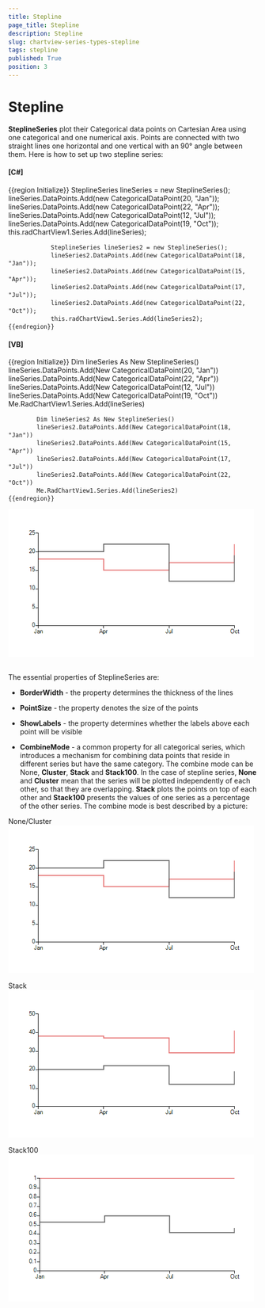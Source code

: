 ```yaml
---
title: Stepline
page_title: Stepline
description: Stepline
slug: chartview-series-types-stepline
tags: stepline
published: True
position: 3
---
```


# Stepline



__SteplineSeries__ plot their Categorical data points on Cartesian Area using one categorical and one numerical axis. Points are connected with two straight lines one horizontal and one vertical with an 90° angle between them. Here is how to set up two stepline series:
      

#### __[C#]__

{{region Initialize}}
	            SteplineSeries lineSeries = new SteplineSeries();
	            lineSeries.DataPoints.Add(new CategoricalDataPoint(20, "Jan"));
	            lineSeries.DataPoints.Add(new CategoricalDataPoint(22, "Apr"));
	            lineSeries.DataPoints.Add(new CategoricalDataPoint(12, "Jul"));
	            lineSeries.DataPoints.Add(new CategoricalDataPoint(19, "Oct"));
	            this.radChartView1.Series.Add(lineSeries);
	
	            SteplineSeries lineSeries2 = new SteplineSeries();
	            lineSeries2.DataPoints.Add(new CategoricalDataPoint(18, "Jan"));
	            lineSeries2.DataPoints.Add(new CategoricalDataPoint(15, "Apr"));
	            lineSeries2.DataPoints.Add(new CategoricalDataPoint(17, "Jul"));
	            lineSeries2.DataPoints.Add(new CategoricalDataPoint(22, "Oct"));
	            this.radChartView1.Series.Add(lineSeries2);
	{{endregion}}



#### __[VB]__

{{region Initialize}}
	        Dim lineSeries As New SteplineSeries()
	        lineSeries.DataPoints.Add(New CategoricalDataPoint(20, "Jan"))
	        lineSeries.DataPoints.Add(New CategoricalDataPoint(22, "Apr"))
	        lineSeries.DataPoints.Add(New CategoricalDataPoint(12, "Jul"))
	        lineSeries.DataPoints.Add(New CategoricalDataPoint(19, "Oct"))
	        Me.RadChartView1.Series.Add(lineSeries)
	
	        Dim lineSeries2 As New SteplineSeries()
	        lineSeries2.DataPoints.Add(New CategoricalDataPoint(18, "Jan"))
	        lineSeries2.DataPoints.Add(New CategoricalDataPoint(15, "Apr"))
	        lineSeries2.DataPoints.Add(New CategoricalDataPoint(17, "Jul"))
	        lineSeries2.DataPoints.Add(New CategoricalDataPoint(22, "Oct"))
	        Me.RadChartView1.Series.Add(lineSeries2)
	{{endregion}}

![chartview-series-types-stepline 001](images/chartview-series-types-stepline001.png)

## 

The essential properties of SteplineSeries are:

* __BorderWidth__ - the property determines the thickness of the lines
            

* __PointSize__ - the property denotes the size of the points
            

* __ShowLabels__ - the property determines whether the labels above each point will be visible
            

* __CombineMode__ - a common property for all categorical series, which introduces a mechanism for combining data points that reside in different series but have the same category. The combine mode can be None, __Cluster__, __Stack__ and __Stack100__. In the case of stepline series, __None__ and __Cluster__ mean that the series will be plotted independently of each other, so that they are overlapping. __Stack__ plots the points on top of each other and __Stack100__ presents the values of one series as a percentage of the other series. The combine mode is best described by a picture:
            

None/Cluster![chartview-series-types-stepline 001](images/chartview-series-types-stepline001.png)

Stack![chartview-series-types-stepline 002](images/chartview-series-types-stepline002.png)

Stack100![chartview-series-types-stepline 003](images/chartview-series-types-stepline003.png)
